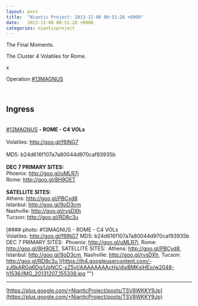 ```yaml
---
layout: post
title:  "Niantic Project: 2013-12-08 00:51:28 +0900"
date:   2013-12-08 00:51:28 +0900
categories: nianticproject
---
```

The Final Moments.

The Cluster 4 Volatiles for Rome.

x

Operation  [#13MAGNUS](https://plus.google.com/s/%2313MAGNUS "")  <div class="shared"><br /><h2>Ingress</h2><br /><a rel="nofollow" class="ot-hashtag" href="https://plus.google.com/s/%2313MAGNUS">#13MAGNUS</a> <b>- ROME - C4 VOLs</b> <br /><br />Volatiles: <a href="http://goo.gl/f6lNG7" class="ot-anchor">http://goo.gl/f6lNG7</a><br /><br />MD5: b24d616f107a7a80044d970caf93935b<br /><br /><b>DEC 7 PRIMARY SITES:</b> <br />Phoenix: <a href="http://goo.gl/uMLR7j" class="ot-anchor">http://goo.gl/uMLR7j</a> <br />Rome: <a href="http://goo.gl/8H9OET" class="ot-anchor">http://goo.gl/8H9OET</a> <br /><br /><b>SATELLITE SITES:</b> <br />Athens: <a href="http://goo.gl/PBCyd8" class="ot-anchor">http://goo.gl/PBCyd8</a> <br />Istanbul: <a href="http://goo.gl/9oD3cm" class="ot-anchor">http://goo.gl/9oD3cm</a> <br />Nashville: <a href="http://goo.gl/rvsDXh" class="ot-anchor">http://goo.gl/rvsDXh</a> <br />Tucson: <a href="http://goo.gl/RD8c3u" class="ot-anchor">http://goo.gl/RD8c3u</a> <br /><br /></div>
[#### photo: #13MAGNUS - ROME - C4 VOLs 
Volatiles: http://goo.gl/f6lNG7
MD5: b24d616f107a7a80044d970caf93935b
DEC 7 PRIMARY SITES: 
Phoenix: http://goo.gl/uMLR7j 
Rome: http://goo.gl/8H9OET 
SATELLITE SITES: 
Athens: http://goo.gl/PBCyd8 
Istanbul: http://goo.gl/9oD3cm 
Nashville: http://goo.gl/rvsDXh 
Tucson: http://goo.gl/RD8c3u ](https://lh4.googleusercontent.com/-zJ6kARGq6Dg/UqNCC-sZ5vI/AAAAAAAAcHs/djxBMKsiHEo/w2048-h1536/IMG_20131207_155338.jpg "")
- - -
[https://plus.google.com/+NianticProject/posts/TSV8WKKY9Jp](https://plus.google.com/+NianticProject/posts/TSV8WKKY9Jp)
